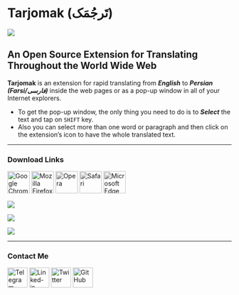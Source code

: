 # Tarjomak (تَرجُمَک)
![](https://mimalef70.github.io/tarjomak/images/demo/logo.svg)

## **An Open Source Extension for Translating Throughout the World Wide Web**

**Tarjomak** is an extension for rapid translating from ***English*** to ***Persian (Farsi/فارسی)*** inside the web pages or as a pop-up window in all of your Internet explorers.

- To get the pop-up window, the only thing you need to do is to ***Select*** the text and tap on `SHIFT` key.
- Also you can select more than one word or paragraph and then click on the extension’s icon to have the whole translated text.

---------------
### Download Links

<a href="#"><img src="https://mimalef70.github.io/fontara/images/demo/browsers/chrome.svg" alt="Google Chrome" width="50" /></a>
<a href="https://chrome.google.com/webstore/detail/tarjomak/dbaahnceahihnikjnogoijfdccdonlia"><img src="https://mimalef70.github.io/fontara/images/demo/browsers/firefox.svg" alt="Mozilla Firefox" width="50" /></a>
<a href="https://addons.mozilla.org/en-US/firefox/addon/tarjomak"><img src="https://mimalef70.github.io/fontara/images/demo/browsers/opera.svg" alt="Opera" width="50" style="max-width:100%;-webkit-filter: grayscale(100%);filter: grayscale(100%);" /></a>
<a href="#"><img src="https://mimalef70.github.io/fontara/images/demo/browsers/safari.svg" alt="Safari" width="50" style="max-width:100%;-webkit-filter: grayscale(100%);filter: grayscale(100%);" /></a>
<a href="#"><img src="https://mimalef70.github.io/fontara/images/demo/browsers/microsoft-edge.svg" alt="Microsoft Edge" width="50" style="max-width:100%;-webkit-filter: grayscale(100%);filter: grayscale(100%);"/></a>



![](https://github.com/mimalef70/tarjomak/blob/master/docs/images/demo/hero-1-2.jpg?raw=true)

![](https://github.com/mimalef70/tarjomak/blob/master/docs/images/demo/screens/Banner1.jpg?raw=true)

![](https://github.com/mimalef70/tarjomak/blob/master/docs/images/demo/screens/Banner2.jpg?raw=true)



---------------
### Contact Me

<a href="https://telegram.me/mimalef70"><img src="https://github.com/dolanskurd/tarjomak/blob/master/docs/images/demo/icons/telegram.png?raw=true" alt="Telegram Messenger" width="45" /></a>
<a href="https://www.linkedin.com/in/mostafaalahyari/"><img src="https://github.com/dolanskurd/tarjomak/blob/master/docs/images/demo/icons/linkedin.png?raw=true" alt="Linked-in" width="45" /></a>
<a href="https://twitter.com/mimalef70"><img src="https://github.com/dolanskurd/tarjomak/blob/master/docs/images/demo/icons/twitter.png?raw=true" alt="Twitter" width="45" /></a>
<a href="https://github.com/mimalef70/tarjomak"><img src="https://github.com/dolanskurd/tarjomak/blob/master/docs/images/demo/icons/github.png?raw=true" alt="GitHub" width="45" /></a>

